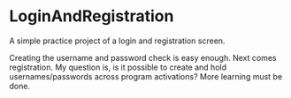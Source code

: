 # LoginAndRegistration
A simple practice project of a login and registration screen.

Creating the username and password check is easy enough. Next comes registration. My question is, is it possible to create and hold usernames/passwords across program activations? More learning must be done.
